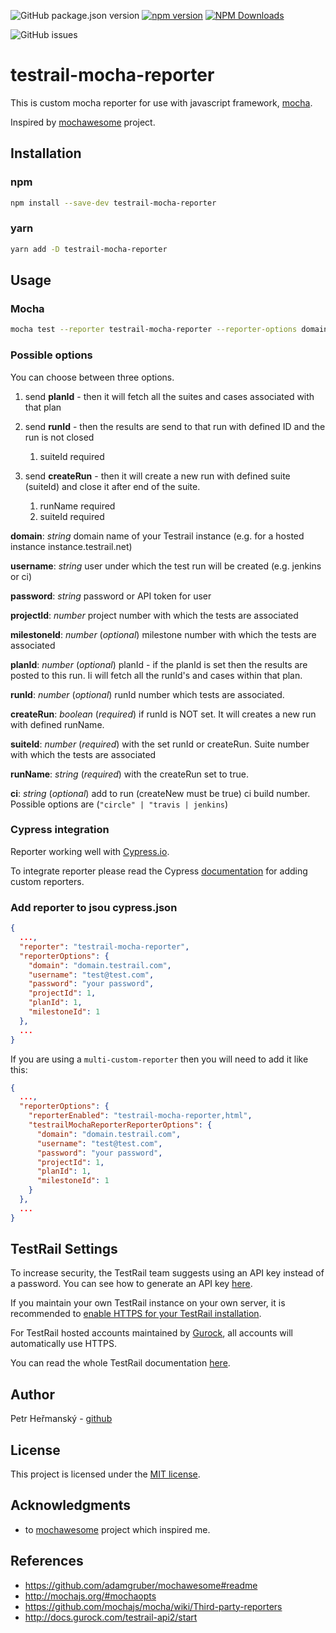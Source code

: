 ![GitHub package.json version](https://img.shields.io/github/package-json/v/hermape7/testrail-mocha-reporter?color=blue)
[![npm version](https://badge.fury.io/js/testrail-mocha-reporter.svg)](https://www.npmjs.com/package/testrail-mocha-reporter)
[![NPM Downloads](https://img.shields.io/npm/dt/testrail-mocha-reporter.svg?style=flat)]()

![GitHub issues](https://img.shields.io/github/issues-raw/hermape7/testrail-mocha-reporter)

# testrail-mocha-reporter

This is custom mocha reporter for use with javascript framework, [mocha](https://mochajs.org/).

Inspired by [mochawesome](https://github.com/adamgruber/mochawesome) project.

## Installation

### npm

```Bash
npm install --save-dev testrail-mocha-reporter
```

### yarn

```Bash
yarn add -D testrail-mocha-reporter
```

## Usage

### Mocha

```bash
mocha test --reporter testrail-mocha-reporter --reporter-options domain=domain.testrail.com,username=test@test.com,password=12345678,...
```

### Possible options

You can choose between three options.

1. send **planId** - then it will fetch all the suites and cases associated with that plan

2. send **runId** - then the results are send to that run with defined ID and the run is not closed
   1. suiteId required

3. send **createRun** - then it will create a new run with defined suite (suiteId) and close it after end of the suite.
   1. runName required
   2. suiteId required

**domain**: *string* domain name of your Testrail instance (e.g. for a hosted instance instance.testrail.net)

**username**: *string* user under which the test run will be created (e.g. jenkins or ci)

**password**: *string* password or API token for user

**projectId**: *number* project number with which the tests are associated

**milestoneId**: *number* (*optional*) milestone number with which the tests are associated

**planId**: *number* (*optional*) planId - if the planId is set then the results are posted to this run. Ii will fetch all the runId's and cases within that plan.

**runId**: *number* (*optional*) runId number which tests are associated.

**createRun**: *boolean* (*required*) if runId is NOT set. It will creates a new run with defined runName.

**suiteId**: *number* (*required*) with the set runId or createRun. Suite number with which the tests are associated

**runName**: *string* (*required*) with the createRun set to true.

**ci**: *string* (*optional*) add to run (createNew must be true) ci build number. Possible options are (`"circle" | "travis | jenkins`)

### Cypress integration

Reporter working well with [Cypress.io](https://www.cypress.io/).

To integrate reporter please read the Cypress [documentation](https://docs.cypress.io/guides/tooling/reporters.html) for adding custom reporters.

### Add reporter to jsou cypress.json

```json
{
  ...,
  "reporter": "testrail-mocha-reporter",
  "reporterOptions": {
    "domain": "domain.testrail.com",
    "username": "test@test.com",
    "password": "your password",
    "projectId": 1,  
    "planId": 1,
    "milestoneId": 1
  },
  ...
}
```

If you are using a `multi-custom-reporter` then you will need to add it like this: 

```json
{
  ...,
  "reporterOptions": {
    "reporterEnabled": "testrail-mocha-reporter,html",
    "testrailMochaReporterReporterOptions": {
      "domain": "domain.testrail.com",
      "username": "test@test.com",
      "password": "your password",
      "projectId": 1,  
      "planId": 1,
      "milestoneId": 1
    }
  },
  ...
}

```

## TestRail Settings

To increase security, the TestRail team suggests using an API key instead of a password. You can see how to generate an API key [here](http://docs.gurock.com/testrail-api2/accessing#username_and_api_key).

If you maintain your own TestRail instance on your own server, it is recommended to [enable HTTPS for your TestRail installation](http://docs.gurock.com/testrail-admin/admin-securing#using_https).

For TestRail hosted accounts maintained by [Gurock](http://www.gurock.com/), all accounts will automatically use HTTPS.

You can read the whole TestRail documentation [here](http://docs.gurock.com/).

## Author

Petr Heřmanský - [github](https://github.com/hermape7)

## License

This project is licensed under the [MIT license](/LICENSE.md).

## Acknowledgments

* to [mochawesome](https://github.com/adamgruber/mochawesome) project which inspired me.

## References

* <https://github.com/adamgruber/mochawesome#readme>
* <http://mochajs.org/#mochaopts>
* <https://github.com/mochajs/mocha/wiki/Third-party-reporters>
* <http://docs.gurock.com/testrail-api2/start>
